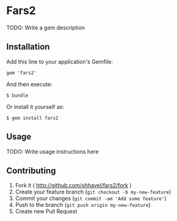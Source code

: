 # Fars2

TODO: Write a gem description

## Installation

Add this line to your application's Gemfile:

    gem 'fars2'

And then execute:

    $ bundle

Or install it yourself as:

    $ gem install fars2

## Usage

TODO: Write usage instructions here

## Contributing

1. Fork it ( http://github.com/shhavel/fars2/fork )
2. Create your feature branch (`git checkout -b my-new-feature`)
3. Commit your changes (`git commit -am 'Add some feature'`)
4. Push to the branch (`git push origin my-new-feature`)
5. Create new Pull Request
